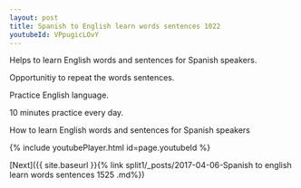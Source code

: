 ```yaml
---
layout: post
title: Spanish to English learn words sentences 1022 
youtubeId: VPpugicLOvY
---
```

 
 
Helps to learn English words and sentences for Spanish speakers.

Opportunitiy to repeat the words sentences. 

Practice English language. 
 
10 minutes practice every day. 
 
How to learn English words and sentences for Spanish speakers 
 
{% include youtubePlayer.html id=page.youtubeId %}
 
 
[Next]({{ site.baseurl }}{% link  split1/_posts/2017-04-06-Spanish to english learn words sentences 1525 .md%})
 
